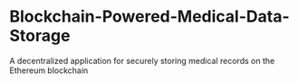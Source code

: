 # Blockchain-Powered-Medical-Data-Storage
A decentralized application for securely storing medical records on the Ethereum blockchain
